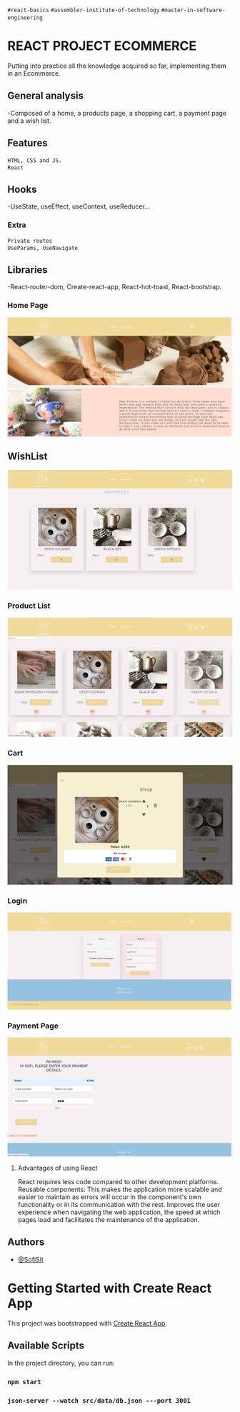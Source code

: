 `#react-basics` `#assembler-institute-of-technology` `#master-in-software-engineering`
# REACT PROJECT ECOMMERCE

Putting into practice all the knowledge acquired so far, implementing them in an Ecommerce.
## General analysis
-Composed of a home, a products page, a shopping cart, a payment page and a wish list.

## Features

    HTML, CSS and JS.
    React

## Hooks

-UseState, useEffect, useContext, useReducer...

### Extra

    Private routes
    UseParams, UseNavigate

## Libraries

-React-router-dom, Create-react-app, React-hot-toast, React-bootstrap.
### Home Page
![Home](./src/assets/img/img4.png)
## WishList
![WishList](./src/assets/img/img1.png)

### Product List
![Product List](src/assets/img/img2.png)
### Cart
![Cart](src/assets/img/img3.png)
### Login
![Login](./src/assets/img/img5.png)
### Payment Page
![Payment](src/assets/img/img6.png)




1. Advantages of using React

    React requires less code compared to other development platforms.
    Reusable components: This makes the application more scalable and easier to maintain as errors will occur in the component's own functionality or in its communication with the rest.
    Improves the user experience when navigating the web application, the speed at which pages load and facilitates the maintenance of the application.


## Authors

- [@SofiSit](https://github.com/SofiSit)



# Getting Started with Create React App

This project was bootstrapped with [Create React App](https://github.com/facebook/create-react-app).

## Available Scripts

In the project directory, you can run:

### `npm start`

### `json-server --watch src/data/db.json ---port 3001`





